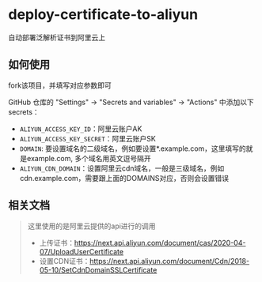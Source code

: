 # deploy-certificate-to-aliyun
自动部署泛解析证书到阿里云上





## 如何使用

fork该项目，并填写对应参数即可

 GitHub 仓库的 "Settings" -> "Secrets and variables" -> "Actions" 中添加以下 secrets：

- `ALIYUN_ACCESS_KEY_ID`：阿里云账户AK
- `ALIYUN_ACCESS_KEY_SECRET`：阿里云账户SK
- `DOMAIN`: 要设置域名的二级域名，例如要设置*.example.com，这里填写的就是example.com, 多个域名用英文逗号隔开
- `ALIYUN_CDN_DOMAIN`：设置阿里云cdn域名，一般是三级域名，例如cdn.example.com，需要跟上面的DOMAINS对应，否则会设置错误





## 相关文档

> 这里使用的是阿里云提供的api进行的调用
>
> - 上传证书：https://next.api.aliyun.com/document/cas/2020-04-07/UploadUserCertificate
> - 设置CDN证书：https://next.api.aliyun.com/document/Cdn/2018-05-10/SetCdnDomainSSLCertificate
